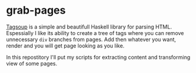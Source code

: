 # grab-pages
[Tagsoup](https://github.com/ndmitchell/tagsoup) is a simple and beautifull Haskell library for parsing HTML. Espessially I like its ability to create a tree of tags where you can remove unnecessary `div` branches from pages. Add then whatever you want, render and you will get page looking as you like.

In this repostitory I'll put my scripts for extracting content and transforming view of some pages.
